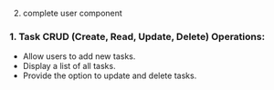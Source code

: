 2. complete user component

### 1. Task CRUD (Create, Read, Update, Delete) Operations:

- Allow users to add new tasks.
- Display a list of all tasks.
- Provide the option to update and delete tasks.
